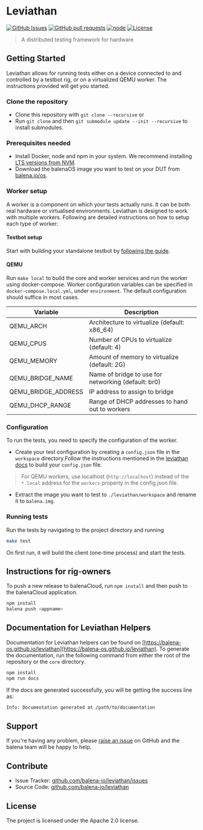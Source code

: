 # Leviathan

[![GitHub Issues](https://img.shields.io/github/issues/balena-io/leviathan.svg)](https://github.com/balena-io/leviathan/issues)
[![GitHub pull requests](https://img.shields.io/github/issues-pr/balena-io/leviathan.svg)](https://github.com/balena-io/leviathan/pulls)
[![node](https://img.shields.io/badge/node-v12.0.0-green.svg)](https://nodejs.org/download/release/v12.0.0/)
[![License](https://img.shields.io/badge/license-APACHE%202.0-blue.svg)](https://opensource.org/licenses/Apache-2.0)

> A distributed testing framework for hardware

## Getting Started

Leviathan allows for running tests either on a device connected to and controlled by a testbot rig, or on a virtualized QEMU worker. The instructions provided will get you started.

### Clone the repository

- Clone this repository with `git clone --recursive` or
- Run `git clone` and then `git submodule update --init --recursive` to install submodules.

### Prerequisites needed

- Install Docker, node and npm in your system. We recommend installing [LTS versions from NVM](https://github.com/nvm-sh/nvm#install--update-script).
- Download the balenaOS image you want to test on your DUT from [balena.io/os](https://balena.io/os#download).

### Worker setup

A worker is a component on which your tests actually runs. It can be both real hardware or virtualised environments. Leviathan is designed to work with multiple workers. Following are detailed instructions on how to setup each type of worker:
#### Testbot setup

Start with building your standalone testbot by [following the guide](https://github.com/balena-io-hardware/testbot-hardware/blob/master/documentation/getting-started.md#quick-start-guide-for-testbot).

#### QEMU

Run `make local` to build the core and worker services and run the worker using docker-compose.
Worker configuration variables can be specified in `docker-compose.local.yml`, under `environment`.
The default configuration should suffice in most cases.

| Variable            | Description                                         |
| -----------         | --------------------------------------------------- |
| QEMU_ARCH           | Architecture to virtualize (default: x86_64)        |
| QEMU_CPUS           | Number of CPUs to virtualize (default: 4)           |
| QEMU_MEMORY         | Amount of memory to virtualize (default: 2G)        |
| QEMU_BRIDGE_NAME    | Name of bridge to use for networking (default: br0) |
| QEMU_BRIDGE_ADDRESS | IP address to assign to bridge                      |
| QEMU_DHCP_RANGE     | Range of DHCP addresses to hand out to workers      |

### Configuration

To run the tests, you need to specify the configuration of the worker.

- Create your test configuration by creating a `config.json` file in the `workspace` directory.Follow the instructions mentioned in the [leviathan docs](https://github.com/balena-os/leviathan/blob/master/documentation/quickstart.md) to build your `config.json` file. 
  
> For QEMU workers, use localhost (`http://localhost`) instead of the `*.local` address for the `workers` property in the config.json file.
  
- Extract the image you want to test to `./leviathan/workspace` and rename it to `balena.img`.

### Running tests

Run the tests by navigating to the project directory and running

```bash
make test
```

On first run, it will build the client (one-time process) and start the tests. 

## Instructions for rig-owners

To push a new release to balenaCloud, run `npm install` and then push to the balenaCloud application.

```bash
npm install
balena push <appname>
```
## Documentation for Leviathan Helpers

Documentation for Leviathan helpers can be found on [https://balena-os.github.io/leviathan](https://balena-os.github.io/leviathan). To generate the documentation, run the following command from either the root of the repository or the `core` directory.

```bash
npm install
npm run docs
```

If the docs are generated successfully, you will be getting the success line as:

```bash
Info: Documentation generated at /path/to/documentation
```

## Support

If you're having any problem, please [raise an issue][newissue] on GitHub and the balena team will be happy to help.

## Contribute

- Issue Tracker: [github.com/balena-io/leviathan/issues][issues]
- Source Code: [github.com/balena-io/leviathan][source]

## License

The project is licensed under the Apache 2.0 license.

[issues]: https://github.com/balena-io/leviathan/issues
[newissue]: https://github.com/balena-io/leviathan/issues/new
[source]: https://github.com/balena-io/leviathan
